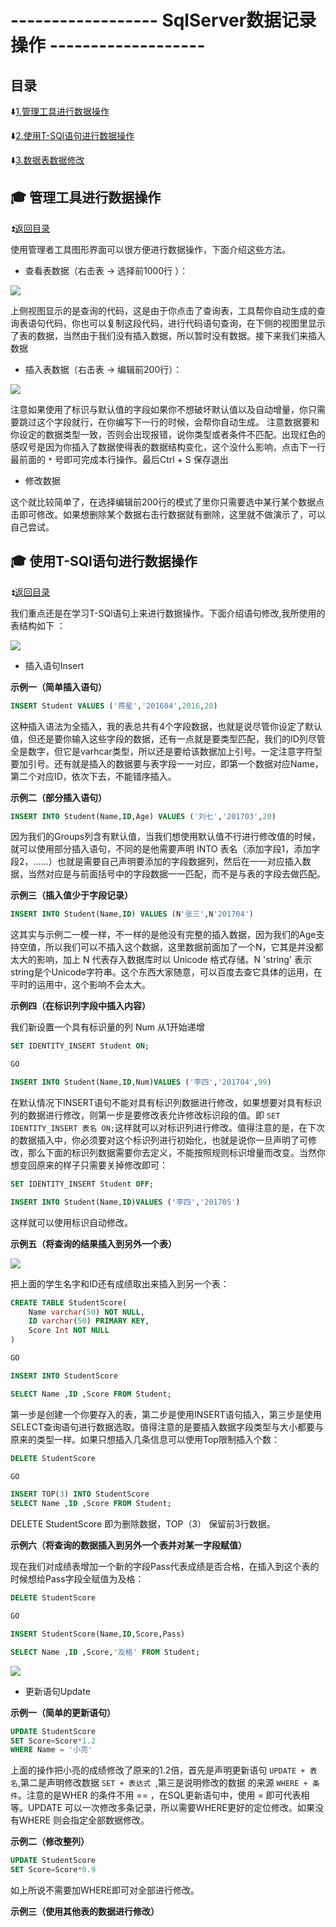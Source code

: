 # ------------------ SqlServer数据记录操作 ------------------- #

<p id="title"></p>

## 目录 ##

:arrow_down:<a href="#a1">1.管理工具进行数据操作</a>

:arrow_down:<a href="#a2">2.使用T-SQl语句进行数据操作</a>

:arrow_down:<a href="#a3">3.数据表数据修改</a>


<p id="a1"></p>

## :mortar_board: 管理工具进行数据操作 ##

:arrow_double_up:<a href = "#title">返回目录</a>

使用管理者工具图形界面可以很方便进行数据操作，下面介绍这些方法。

* 查看表数据（右击表 -> 选择前1000行 ）：

![](https://github.com/Lumnca/StudySqlServer/blob/master/Image/a18.png)

上侧视图显示的是查询的代码，这是由于你点击了查询表，工具帮你自动生成的查询表语句代码，你也可以复制这段代码，进行代码语句查询，在下侧的视图里显示了表的数据，当然由于我们没有插入数据，所以暂时没有数据。接下来我们来插入数据

* 插入表数据（右击表 -> 编辑前200行）：

![](https://github.com/Lumnca/StudySqlServer/blob/master/Image/a19.png)

注意如果使用了标识与默认值的字段如果你不想破坏默认值以及自动增量，你只需要跳过这个字段就行，在你编写下一行的时候，会帮你自动生成。
注意数据要和你设定的数据类型一致，否则会出现报错，说你类型或者条件不匹配。出现红色的感叹号是因为你插入了数据使得表的数据结构变化，这个没什么影响，点击下一行最前面的 `*` 号即可完成本行操作。最后Ctrl + S 保存退出


* 修改数据

这个就比较简单了，在选择编辑前200行的模式了里你只需要选中某行某个数据点击即可修改。如果想删除某个数据右击行数据就有删除，这里就不做演示了，可以自己尝试。

<p id="a2"></p>

## :mortar_board: 使用T-SQl语句进行数据操作 ##

:arrow_double_up:<a href = "#title">返回目录</a>

我们重点还是在学习T-SQl语句上来进行数据操作。下面介绍语句修改,我所使用的表结构如下 ：

![](https://github.com/Lumnca/StudySqlServer/blob/master/Image/a20.png)

* 插入语句Insert

**示例一（简单插入语句）**

```sql
INSERT Student VALUES ('蒋星','201604',2016,20)
```

这种插入语法为全插入，我的表总共有4个字段数据，也就是说尽管你设定了默认值，但还是要你输入这些字段的数据，还有一点就是要类型匹配，我们的ID列尽管全是数字，但它是varhcar类型，所以还是要给该数据加上引号。一定注意字符型要加引号。还有就是插入的数据要与表字段一一对应，即第一个数据对应Name，第二个对应ID，依次下去，不能错序插入。

**示例二（部分插入语句）**

```sql
INSERT INTO Student(Name,ID,Age) VALUES ('刘七','201703',20)
```

因为我们的Groups列含有默认值，当我们想使用默认值不行进行修改值的时候，就可以使用部分插入语句，不同的是他需要声明 INTO 表名（添加字段1，添加字段2，......）也就是需要自己声明要添加的字段数据列，然后在一一对应插入数据，当然对应是与前面括号中的字段数据一一匹配，而不是与表的字段去做匹配。

**示例三（插入值少于字段记录）**

```sql
INSERT INTO Student(Name,ID) VALUES (N'张三',N'201704')
```

这其实与示例二一模一样，不一样的是他没有完整的插入数据，因为我们的Age支持空值，所以我们可以不插入这个数据，这里数据前面加了一个N，它其是并没都太大的影响，加上 N 代表存入数据库时以 Unicode 格式存储。N 'string' 表示string是个Unicode字符串。这个东西大家随意，可以百度去查它具体的运用，在平时的运用中，这个影响不会太大。

**示例四（在标识列字段中插入内容）**

我们新设置一个具有标识量的列 Num 从1开始递增

```sql
SET IDENTITY_INSERT Student ON;

GO

INSERT INTO Student(Name,ID,Num)VALUES ('李四','201704',99)
```

在默认情况下INSERT语句不能对具有标识列数据进行修改，如果想要对具有标识列的数据进行修改，则第一步是要修改表允许修改标识段的值。即
`SET IDENTITY_INSERT 表名 ON;`这样就可以对标识列进行修改。值得注意的是，在下次的数据插入中，你必须要对这个标识列进行初始化，也就是说你一旦声明了可修改，那么下面的标识列数据需要你去定义，不能按照规则标识增量而改变。当然你想变回原来的样子只需要关掉修改即可：

```sql
SET IDENTITY_INSERT Student OFF;

INSERT INTO Student(Name,ID)VALUES ('李四','201705')
```

这样就可以使用标识自动修改。

**示例五（将查询的结果插入到另外一个表）**

![](https://github.com/Lumnca/StudySqlServer/blob/master/Image/a21.png)

把上面的学生名字和ID还有成绩取出来插入到另一个表：

```sql
CREATE TABLE StudentScore(
	Name varchar(50) NOT NULL,
	ID varchar(50) PRIMARY KEY,
	Score Int NOT NULL
)

GO

INSERT INTO StudentScore 

SELECT Name ,ID ,Score FROM Student;
```

第一步是创建一个你要存入的表，第二步是使用INSERT语句插入，第三步是使用SELECT查询语句进行数据选取。值得注意的是要插入数据字段类型与大小都要与原来的类型一样。如果只想插入几条信息可以使用Top限制插入个数：

```SQL
DELETE StudentScore 

GO

INSERT TOP(3) INTO StudentScore 
SELECT Name ,ID ,Score FROM Student;
```

DELETE StudentScore 即为删除数据，TOP（3） 保留前3行数据。

**示例六（将查询的数据插入到另外一个表并对某一字段赋值）**

现在我们对成绩表增加一个新的字段Pass代表成绩是否合格，在插入到这个表的时候想给Pass字段全赋值为及格：

```SQL
DELETE StudentScore 

GO

INSERT StudentScore(Name,ID,Score,Pass)

SELECT Name ,ID ,Score,'及格' FROM Student;
```

![](https://github.com/Lumnca/StudySqlServer/blob/master/a22.png)


* 更新语句Update

**示例一（简单的更新语句）**

```sql
UPDATE StudentScore 
SET Score=Score*1.2
WHERE Name = '小亮'
```

上面的操作把小亮的成绩修改了原来的1.2倍，首先是声明更新语句 `UPDATE + 表名`,第二是声明修改数据 `SET + 表达式 `,第三是说明修改的数据
的来源 `WHERE + 条件`。注意的是WHER 的条件不用 == ，在SQL更新语句中，使用 = 即可代表相等。UPDATE 可以一次修改多条记录，所以需要WHERE更好的定位修改。如果没有WHERE 则会指定全部数据修改。

**示例二（修改整列）**

```sql
UPDATE StudentScore 
SET Score=Score*0.9
```
如上所说不需要加WHERE即可对全部进行修改。

**示例三（使用其他表的数据进行修改）**


